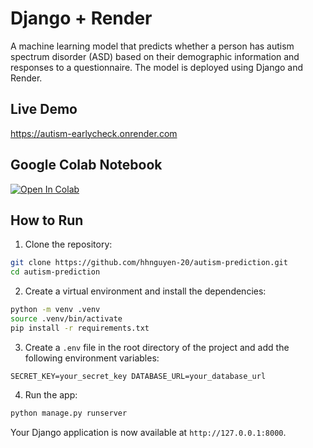 # Django + Render

A machine learning model that predicts whether a person has autism spectrum disorder (ASD) based on their demographic
information and responses to a questionnaire. The model is deployed using Django and Render.

## Live Demo

https://autism-earlycheck.onrender.com

## Google Colab Notebook

[![Open In Colab](https://colab.research.google.com/assets/colab-badge.svg)](https://colab.research.google.com/drive/1WW-IxgT9LA3Nf52Tiu29kcGeC-Du8jew?usp=sharing)

## How to Run

1. Clone the repository:

```bash
git clone https://github.com/hhnguyen-20/autism-prediction.git
cd autism-prediction
```

2. Create a virtual environment and install the dependencies:

```bash
python -m venv .venv
source .venv/bin/activate
pip install -r requirements.txt
```

3. Create a `.env` file in the root directory of the project and add the following environment variables:

`
SECRET_KEY=your_secret_key
DATABASE_URL=your_database_url
`

4. Run the app:

```bash
python manage.py runserver
```

Your Django application is now available at `http://127.0.0.1:8000`.

